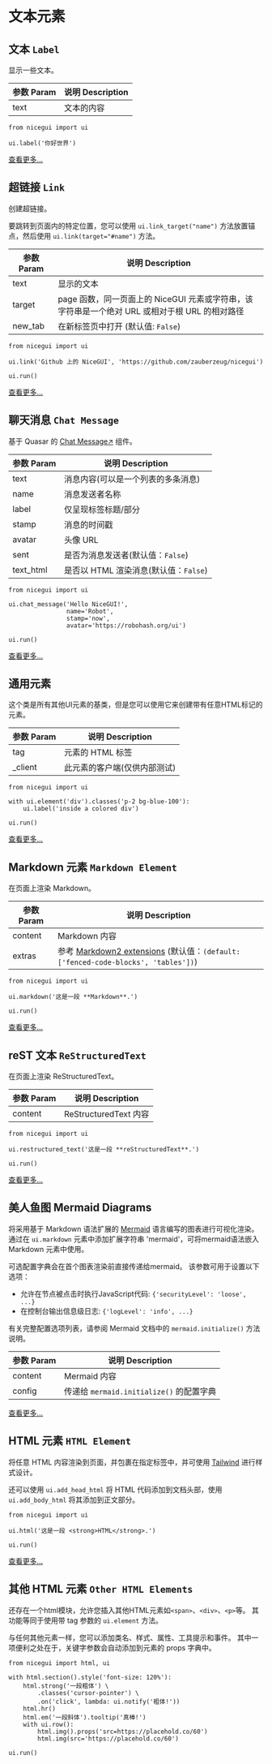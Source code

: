 # 文本元素

## 文本 `Label`

显示一些文本。

| 参数 Param | 说明 Description |
| ---------- | ---------------- |
| text       | 文本的内容       |

```python:line-numbers
from nicegui import ui

ui.label('你好世界')
```

[查看更多...](./elements/label)

## 超链接 `Link`

创建超链接。

要跳转到页面内的特定位置，您可以使用 `ui.link_target("name")`
方法放置锚点，然后使用
`ui.link(target="#name")` 方法。

| 参数 Param | 说明 Description |
| ---------- | ---------------- |
| text       | 显示的文本       |
| target     | page 函数，同一页面上的 NiceGUI 元素或字符串，该字符串是一个绝对 URL 或相对于根 URL 的相对路径 |
| new_tab    | 在新标签页中打开 (默认值: `False`) |

```python:line-numbers
from nicegui import ui

ui.link('Github 上的 NiceGUI', 'https://github.com/zauberzeug/nicegui')

ui.run()
```

[查看更多...](./elements/link)

## 聊天消息 `Chat Message`

基于 Quasar 的 [Chat Message↗](https://quasar.dev/vue-components/chat/) 组件。

| 参数 Param | 说明 Description |
| ---------- | ---------------- |
| text       | 消息内容(可以是一个列表的多条消息) |
| name       | 消息发送者名称 |
| label      | 仅呈现标签标题/部分 |
| stamp      | 消息的时间戳 |
| avatar     | 头像 URL |
| sent       | 是否为消息发送者(默认值：`False`) |
| text_html  | 是否以 HTML 渲染消息(默认值：`False`) |

```python:line-numbers
from nicegui import ui

ui.chat_message('Hello NiceGUI!',
                name='Robot',
                stamp='now',
                avatar='https://robohash.org/ui')

ui.run()
```

[查看更多...](./elements/chat_message)

## 通用元素

这个类是所有其他UI元素的基类，但是您可以使用它来创建带有任意HTML标记的元素。

| 参数 Param | 说明 Description |
| ---------- | ---------------- |
| tag        | 元素的 HTML 标签 |
| _client    | 此元素的客户端(仅供内部测试) |

```python:line-numbers
from nicegui import ui

with ui.element('div').classes('p-2 bg-blue-100'):
    ui.label('inside a colored div')

ui.run()
```

[查看更多...](./elements/element)

## Markdown 元素 `Markdown Element`

在页面上渲染 Markdown。

| 参数 Param | 说明 Description |
| ---------- | ---------------- |
| content    | Markdown 内容    |
| extras     | 参考 [Markdown2 extensions](https://github.com/trentm/python-markdown2/wiki/Extras#implemented-extras) (默认值：`(default: ['fenced-code-blocks', 'tables'])`) |

```python:line-numbers
from nicegui import ui

ui.markdown('这是一段 **Markdown**.')

ui.run()
```

[查看更多...](./elements/markdown)

## reST 文本 `ReStructuredText`

在页面上渲染 ReStructuredText。

| 参数 Param | 说明 Description |
| ---------- | ---------------- |
| content    | ReStructuredText 内容 |

```python:line-numbers
from nicegui import ui

ui.restructured_text('这是一段 **reStructuredText**.')

ui.run()
```

[查看更多...](./elements/restructured_text)

## 美人鱼图 Mermaid Diagrams

将采用基于 Markdown 语法扩展的 [Mermaid](https://mermaid.js.org/)
语言编写的图表进行可视化渲染。
通过在 `ui.markdown` 元素中添加扩展字符串 'mermaid'，可将mermaid语法嵌入Markdown 元素中使用。

可选配置字典会在首个图表渲染前直接传递给mermaid。
该参数可用于设置以下选项：

- 允许在节点被点击时执行JavaScript代码: `{'securityLevel': 'loose', ...} `
- 在控制台输出信息级日志: `{'logLevel': 'info', ...}`

有关完整配置选项列表，请参阅 Mermaid 文档中的 `mermaid.initialize()` 方法说明。

| 参数 Param | 说明 Description |
| ---------- | ---------------- |
| content    | Mermaid 内容     |
| config     | 传递给 `mermaid.initialize()` 的配置字典 |

[查看更多...](./elements/mermaid)

## HTML 元素 `HTML Element`

将任意 HTML 内容渲染到页面，并包裹在指定标签中，并可使用 [Tailwind](https://tailwind.nodejs.cn/) 进行样式设计。

还可以使用 `ui.add_head_html` 将 HTML 代码添加到文档头部，使用 `ui.add_body_html` 将其添加到正文部分。

```python:line-numbers
from nicegui import ui

ui.html('这是一段 <strong>HTML</strong>.')

ui.run()
```

[查看更多...](./elements/html)

## 其他 HTML 元素 `Other HTML Elements` <Badge type="tip" text="^2.5.0" />

还存在一个html模块，允许您插入其他HTML元素如`<span>`、`<div>`、`<p>`等。
其功能等同于使用带 tag 参数的 `ui.element` 方法。

与任何其他元素一样，您可以添加类名、样式、属性、工具提示和事件。
其中一项便利之处在于，关键字参数会自动添加到元素的 props 字典中。

```python:line-numbers
from nicegui import html, ui

with html.section().style('font-size: 120%'):
    html.strong('一段粗体') \
        .classes('cursor-pointer') \
        .on('click', lambda: ui.notify('粗体!'))
    html.hr()
    html.em('一段斜体').tooltip('真棒!')
    with ui.row():
        html.img().props('src=https://placehold.co/60')
        html.img(src='https://placehold.co/60')

ui.run()
```